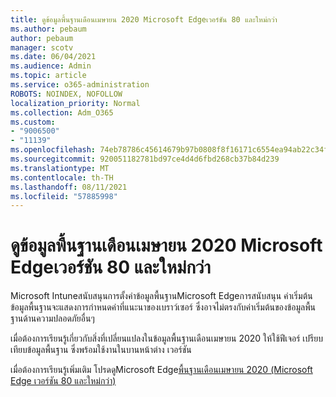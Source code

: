 ```yaml
---
title: ดูข้อมูลพื้นฐานเดือนเมษายน 2020 Microsoft Edgeเวอร์ชัน 80 และใหม่กว่า
ms.author: pebaum
author: pebaum
manager: scotv
ms.date: 06/04/2021
ms.audience: Admin
ms.topic: article
ms.service: o365-administration
ROBOTS: NOINDEX, NOFOLLOW
localization_priority: Normal
ms.collection: Adm_O365
ms.custom:
- "9006500"
- "11139"
ms.openlocfilehash: 74eb78786c45614679b97b0808f8f16171c6554ea94ab22c34f2c45766123662
ms.sourcegitcommit: 920051182781bd97ce4d4d6fbd268cb37b84d239
ms.translationtype: MT
ms.contentlocale: th-TH
ms.lasthandoff: 08/11/2021
ms.locfileid: "57885998"
---
```

# <a name="view-the-april-2020-baseline-for-microsoft-edge-versions-80-and-later"></a>ดูข้อมูลพื้นฐานเดือนเมษายน 2020 Microsoft Edgeเวอร์ชัน 80 และใหม่กว่า

Microsoft Intuneสนับสนุนการตั้งค่าข้อมูลพื้นฐานMicrosoft Edgeการสนับสนุน ค่าเริ่มต้นข้อมูลพื้นฐานจะแสดงการกําหนดค่าที่แนะนาของเบราว์เซอร์ ซึ่งอาจไม่ตรงกับค่าเริ่มต้นของข้อมูลพื้นฐานด้านความปลอดภัยอื่นๆ

เมื่อต้องการเรียนรู้เกี่ยวกับสิ่งที่เปลี่ยนแปลงในข้อมูลพื้นฐานเดือนเมษายน 2020 ให้ใช้ฟีเจอร์ เปรียบเทียบข้อมูลพื้นฐาน ซึ่งพร้อมใช้งานในบานหน้าต่าง เวอร์ชัน

เมื่อต้องการเรียนรู้เพิ่มเติม โปรดดูMicrosoft Edge[พื้นฐานเดือนเมษายน 2020 (Microsoft Edge เวอร์ชัน 80 และใหม่กว่า)](https://docs.microsoft.com/mem/intune/protect/security-baseline-settings-edge?pivots=edge-april-2020)